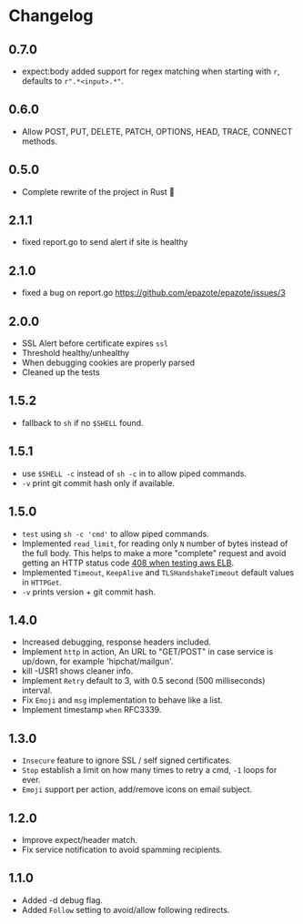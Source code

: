 Changelog
=========

## 0.7.0
- expect:body added support for regex matching when starting with `r`, defaults to `r".*<input>.*"`.

## 0.6.0
- Allow POST, PUT, DELETE, PATCH, OPTIONS, HEAD, TRACE, CONNECT methods.

## 0.5.0
- Complete rewrite of the project in Rust 🦀

## 2.1.1
- fixed report.go to send alert if site is healthy

## 2.1.0
- fixed a bug on report.go https://github.com/epazote/epazote/issues/3

## 2.0.0
- SSL Alert before certificate expires ``ssl``
- Threshold healthy/unhealthy
- When debugging cookies are properly parsed
- Cleaned up the tests

## 1.5.2
- fallback to ``sh`` if no ``$SHELL`` found.

## 1.5.1
- use ``$SHELL -c`` instead of ``sh -c`` in to allow piped commands.
- ``-v`` print git commit hash only if available.

## 1.5.0
- ``test`` using ``sh -c 'cmd'`` to allow piped commands.
- Implemented ``read_limit``, for reading only ``N`` number of bytes instead of the full body. This helps to make a more "complete" request and avoid getting an HTTP status code [408 when testing aws ELB](http://docs.aws.amazon.com/ElasticLoadBalancing/latest/DeveloperGuide/ts-elb-error-message.html#ts-elb-errorcodes-http408).
- Implemented ``Timeout``, ``KeepAlive`` and ``TLSHandshakeTimeout`` default values in ``HTTPGet``.
- ``-v`` prints version + git commit hash.

## 1.4.0
- Increased debugging, response headers included.
- Implement ``http`` in action, An URL to "GET/POST" in case service is up/down, for example 'hipchat/mailgun'.
- kill -USR1 shows cleaner info.
- Implement ``Retry`` default to 3, with 0.5 second (500 milliseconds) interval.
- Fix ``Emoji`` and ``msg`` implementation to behave like a list.
- Implement timestamp ``when`` RFC3339.

## 1.3.0
- ``Insecure`` feature to ignore SSL / self signed certificates.
- ``Stop`` establish a limit on how many times to retry a cmd, ``-1`` loops for ever.
- ``Emoji`` support per action, add/remove icons on email subject.

## 1.2.0
- Improve expect/header match.
- Fix service notification to avoid spamming recipients.

## 1.1.0
- Added -d debug flag.
- Added ``Follow`` setting to avoid/allow following redirects.
